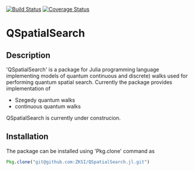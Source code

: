 [![Build Status](https://travis-ci.org/ZKSI/QSpatialSearch.jl.svg?branch=master)](https://travis-ci.org/ZKSI/QSpatialSearch.jl)
[![Coverage Status](https://coveralls.io/repos/github/ZKSI/QSpatialSearch.jl/badge.svg?branch=master)](https://coveralls.io/github/ZKSI/QSpatialSearch.jl?branch=master)

# QSpatialSearch

## Description

'QSpatialSearch' is a package for Julia programming language implementing models
of quantum continuous and discrete) walks used for performing quantum spatial
search.  Currently the package provides implementation of
* Szegedy quantum walks
* continuous quantum walks

QSpatialSearch is currently under construcion.

## Installation

The package can be installed using 'Pkg.clone' command as
```julia 
Pkg.clone("git@github.com:ZKSI/QSpatialSearch.jl.git")
```
